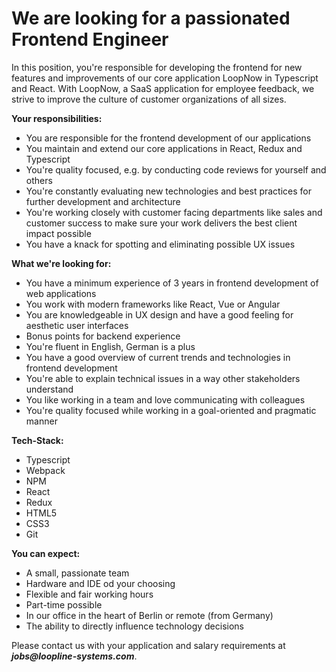 # We are looking for a passionated Frontend Engineer

In this position, you're responsible for developing the frontend for new features and improvements of our core application LoopNow in Typescript and React. With LoopNow, a SaaS application for employee feedback, we strive to improve the culture of customer organizations of all sizes.

**Your responsibilities:**

- You are responsible for the frontend development of our applications
- You maintain and extend our core applications in React, Redux and Typescript 
- You're quality focused, e.g. by conducting code reviews for yourself and others
- You're constantly evaluating new technologies and best practices for further development and architecture
- You're working closely with customer facing departments like sales and customer success to make sure your work delivers the best client impact possible
- You have a knack for spotting and eliminating possible UX issues

**What we're looking for:**

- You have a minimum experience of 3 years in frontend development of web applications
- You work with modern frameworks like React, Vue or Angular
- You are knowledgeable in UX design and have a good feeling for aesthetic user interfaces
- Bonus points for backend experience
- You're fluent in English, German is a plus
- You have a good overview of current trends and technologies in frontend development
- You're able to explain technical issues in a way other stakeholders understand
- You like working in a team and love communicating with colleagues
- You're quality focused while working in a goal-oriented and pragmatic manner

 

**Tech-Stack:**

- Typescript
- Webpack
- NPM
- React
- Redux
- HTML5
- CSS3
- Git

 

**You can expect:** 

- A small, passionate team
- Hardware and IDE od your choosing
- Flexible and fair working hours
- Part-time possible
- In our office in the heart of Berlin or remote (from Germany)
- The ability to directly influence technology decisions

Please contact us with your application and salary requirements at **_jobs@loopline-systems.com_**.
